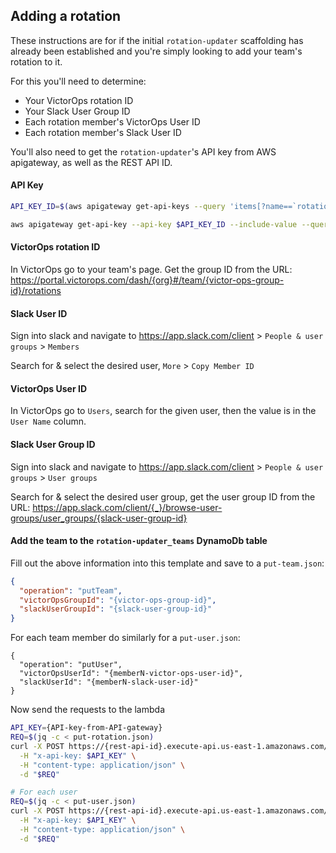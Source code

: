 ## Adding a rotation

These instructions are for if the initial `rotation-updater` scaffolding has
already been established and you're simply looking to add your team's rotation
to it.

For this you'll need to determine:
- Your VictorOps rotation ID
- Your Slack User Group ID
- Each rotation member's VictorOps User ID
- Each rotation member's Slack User ID

You'll also need to get the `rotation-updater`'s API key from AWS apigateway, as well as the REST API ID.

#### API Key

```sh
API_KEY_ID=$(aws apigateway get-api-keys --query 'items[?name==`rotation-updater-api-key`].id' --output text)

aws apigateway get-api-key --api-key $API_KEY_ID --include-value --query 'value' --output text
```

#### VictorOps rotation ID

In VictorOps go to your team's page. Get the group ID from the URL:
https://portal.victorops.com/dash/{org}#/team/{victor-ops-group-id}/rotations

#### Slack User ID

Sign into slack and navigate to https://app.slack.com/client > `People & user groups` > `Members`

Search for & select the desired user, `More` > `Copy Member ID`

#### VictorOps User ID

In VictorOps go to `Users`, search for the given user, then the value is in the `User Name` column.

#### Slack User Group ID

Sign into slack and navigate to https://app.slack.com/client > `People & user groups` > `User groups`

Search for & select the desired user group, get the user group ID from the URL:
https://app.slack.com/client/{_}/browse-user-groups/user_groups/{slack-user-group-id}

#### Add the team to the `rotation-updater_teams` DynamoDb table

Fill out the above information into this template and save to a `put-team.json`:
```json
{
  "operation": "putTeam",
  "victorOpsGroupId": "{victor-ops-group-id}",
  "slackUserGroupId": "{slack-user-group-id}"
}
```

For each team member do similarly for a `put-user.json`:
```
{
  "operation": "putUser",
  "victorOpsUserId": "{memberN-victor-ops-user-id}",
  "slackUserId": "{memberN-slack-user-id}"
}
```

Now send the requests to the lambda
```sh
API_KEY={API-key-from-API-gateway}
REQ=$(jq -c < put-rotation.json)
curl -X POST https://{rest-api-id}.execute-api.us-east-1.amazonaws.com/prod/rotationupdater \
  -H "x-api-key: $API_KEY" \
  -H "content-type: application/json" \
  -d "$REQ"

# For each user
REQ=$(jq -c < put-user.json)
curl -X POST https://{rest-api-id}.execute-api.us-east-1.amazonaws.com/prod/rotationupdater \
  -H "x-api-key: $API_KEY" \
  -H "content-type: application/json" \
  -d "$REQ"
```
